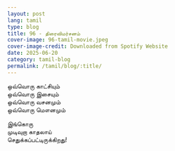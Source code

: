 ```yaml
---
layout: post
lang: tamil
type: blog
title: 96 - திரைவிமர்சனம்
cover-image: 96-tamil-movie.jpeg
cover-image-credit: Downloaded from Spotify Website
date: 2025-06-20
category: tamil-blog
permalink: /tamil/blog/:title/
---
```


ஒவ்வொரு காட்சியும் <br/>
ஒவ்வொரு இசையும் <br/>
ஒவ்வொரு வசனமும் <br/>
ஒவ்வொரு மௌனமும் <br/>

இங்கொரு <br/>
முடிவுறா காதலாய் <br/>
செதுக்கப்பட்டிருக்கிறது!
